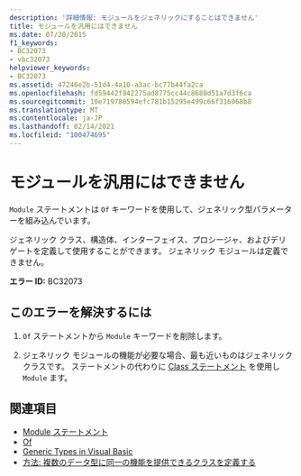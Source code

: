 ```yaml
---
description: '詳細情報: モジュールをジェネリックにすることはできません'
title: モジュールを汎用にはできません
ms.date: 07/20/2015
f1_keywords:
- BC32073
- vbc32073
helpviewer_keywords:
- BC32073
ms.assetid: 47246e2b-51d4-4a10-a3ac-bc77b44fa2ca
ms.openlocfilehash: fd59442f942275ad8775cc44c8688d51a7d3f6ca
ms.sourcegitcommit: 10e719780594efc781b15295e499c66f316068b8
ms.translationtype: MT
ms.contentlocale: ja-JP
ms.lasthandoff: 02/14/2021
ms.locfileid: "100474695"
---
```

# <a name="modules-cannot-be-generic"></a>モジュールを汎用にはできません

`Module` ステートメントは `Of` キーワードを使用して、ジェネリック型パラメーターを組み込んでいます。  
  
 ジェネリック クラス、構造体、インターフェイス、プロシージャ、およびデリゲートを定義して使用することができます。 ジェネリック モジュールは定義できません。  
  
 **エラー ID:** BC32073  
  
## <a name="to-correct-this-error"></a>このエラーを解決するには  
  
1. `Of` ステートメントから `Module` キーワードを削除します。  
  
2. ジェネリック モジュールの機能が必要な場合、最も近いものはジェネリック クラスです。 ステートメントの代わりに [Class ステートメント](../language-reference/statements/class-statement.md) を使用し `Module` ます。  
  
## <a name="see-also"></a>関連項目

- [Module ステートメント](../language-reference/statements/module-statement.md)
- [Of](../language-reference/statements/of-clause.md)
- [Generic Types in Visual Basic](../programming-guide/language-features/data-types/generic-types.md)
- [方法: 複数のデータ型に同一の機能を提供できるクラスを定義する](../programming-guide/language-features/data-types/how-to-define-a-class-that-can-provide-identical-functionality.md)
